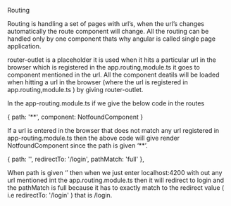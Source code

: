 Routing

Routing is handling a set of pages with url’s, when the url’s changes automatically the route component will change. All the routing can be handled only by one component thats why angular is called single page application.

<router-outlet></router-oulet>

router-outlet is a placeholder it is used when it hits a particular url in the browser which is registered in the app.routing,module.ts it goes to component mentioned in the url. All the component deatils will be loaded when hitting a url in the browser (where the url is registered in  app.routing,module.ts ) by giving router-outlet.

In the app-routing.module.ts if we give the below code in the routes

{ path: '**', component: NotfoundComponent }


If a url is entered in the browser that does not match any url registered in  app-routing.module.ts then the above code will give  render NotfoundComponent since the path is given ‘**’.


{ path: '', redirectTo: '/login', pathMatch: 'full' },

When path is given ‘’ then when we just enter localhost:4200 with out any url mentioned int the app.routing.module.ts then it will redirect to login and the pathMatch is full because it has to exactly match to the redirect value ( i.e  redirectTo: '/login'  ) that is /login.
